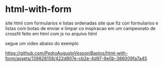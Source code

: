 # html-with-form
site html com formularios e listas ordenadas
site que fiz con formularios e listas com botao de enviar e limpar co inspiracao em um campeonato de crossfit feito em html com js no arquivo html

segue um video abaixo do exemplo

https://github.com/PedroAugustoVessoniBastos/html-with-form/assets/139828158/422d807e-cb2e-4d97-9e0b-386009fa7a45
